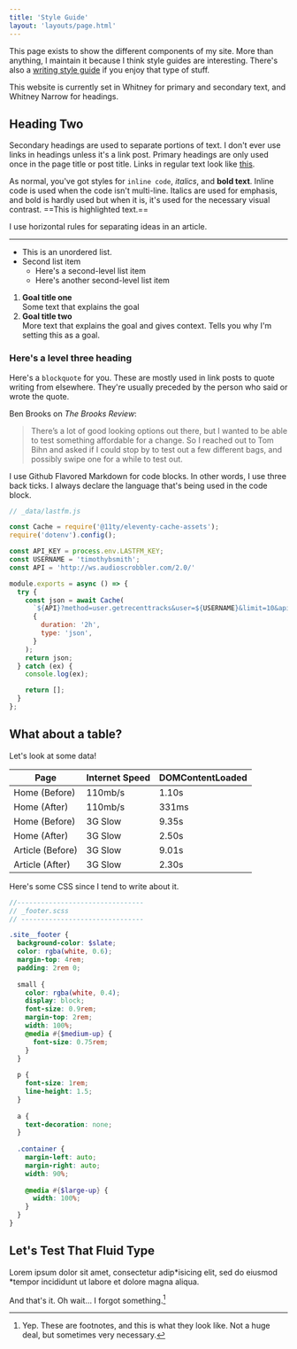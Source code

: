 ```yaml
---
title: 'Style Guide'
layout: 'layouts/page.html'
---
```


This page exists to show the different components of my site. More than anything, I maintain it because I think style guides are interesting. There's also a [writing style guide](/style-guide/writing/) if you enjoy that type of stuff.

This website is currently set in Whitney for primary and secondary text, and Whitney Narrow for headings.

## Heading Two

Secondary headings are used to separate portions of text. I don't ever use links in headings unless it's a link post. Primary headings are only used once in the page title or post title. Links in regular text look like [this](/style-guide/).

As normal, you've got styles for `inline code`, _italics_, and **bold text**. Inline code is used when the code isn't multi-line. Italics are used for emphasis, and bold is hardly used but when it is, it's used for the necessary visual contrast. ==This is highlighted text.==

I use horizontal rules for separating ideas in an article.

---

- This is an unordered list.
- Second list item
  - Here's a second-level list item
  - Here's another second-level list item

1. **Goal title one**  
   Some text that explains the goal
2. **Goal title two**  
   More text that explains the goal and gives context. Tells you why I'm setting this as a goal.

### Here's a level three heading

Here's a `blockquote` for you. These are mostly used in link posts to quote writing from elsewhere. They're usually preceded by the person who said or wrote the quote.

Ben Brooks on _The Brooks Review_:

> There’s a lot of good looking options out there, but I wanted to be able to test something affordable for a change. So I reached out to Tom Bihn and asked if I could stop by to test out a few different bags, and possibly swipe one for a while to test out.

I use Github Flavored Markdown for code blocks. In other words, I use three back ticks. I always declare the language that's being used in the code block.

```js
// _data/lastfm.js

const Cache = require('@11ty/eleventy-cache-assets');
require('dotenv').config();

const API_KEY = process.env.LASTFM_KEY;
const USERNAME = 'timothybsmith';
const API = 'http://ws.audioscrobbler.com/2.0/'

module.exports = async () => {
  try {
    const json = await Cache(
      `${API}?method=user.getrecenttracks&user=${USERNAME}&limit=10&api_key=${API_KEY}&format=json`,
      {
        duration: '2h',
        type: 'json',
      }
    );
    return json;
  } catch (ex) {
    console.log(ex);

    return [];
  }
};
```

## What about a table?

Let's look at some data!

| Page | Internet Speed | DOMContentLoaded |
|-|-|-|
| Home (Before) | 110mb/s | 1.10s |
| Home (After) | 110mb/s | 331ms |
| Home (Before) | 3G Slow | 9.35s |
| Home (After) | 3G Slow | 2.50s |
| Article (Before) | 3G Slow | 9.01s |
| Article (After) | 3G Slow | 2.30s |

Here's some CSS since I tend to write about it.

```scss
//--------------------------------
// _footer.scss
// -------------------------------

.site__footer {
  background-color: $slate;
  color: rgba(white, 0.6);
  margin-top: 4rem;
  padding: 2rem 0;
  
  small {
    color: rgba(white, 0.4);
    display: block;
    font-size: 0.9rem;
    margin-top: 2rem;
    width: 100%;
    @media #{$medium-up} {
      font-size: 0.75rem;
    }
  }
  
  p {
    font-size: 1rem;
    line-height: 1.5;
  }
  
  a {
    text-decoration: none;
  }
  
  .container {
    margin-left: auto;
    margin-right: auto;
    width: 90%;
    
    @media #{$large-up} {
      width: 100%;
    }
  }
}
```

## Let's Test That Fluid Type

Lorem ipsum dolor sit amet, consectetur adip*isicing elit, sed do eiusmod *tempor incididunt ut labore et dolore magna aliqua.

And that's it. Oh wait… I forgot something.[^1]

[^1]: Yep. These are footnotes, and this is what they look like. Not a huge deal, but sometimes very necessary.
